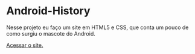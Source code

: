 # Android-History
Nesse projeto eu faço um site em HTML5 e CSS, que conta um pouco de como surgiu o mascote do Android.

<a href="https://everton-leon.github.io/Android-History/" target="_blanc">Acessar o site.</a>
